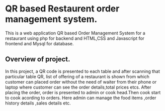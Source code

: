# QR based Restaurent order management system.
This is a web application QR based Order Management System for a restaurant using php for backend and HTML,CSS and Javascript for frontend and Mysql for database.
## Overview of project.
In this project, a QR code is presented to each table and after scanning that particular table QR, list of offering of a restaurant is shown from which customer can placed order without the need of waiter from their phone or laptop where customer can see the order details,total prices etcs. After placing the order, order is presented to admin or cook head.Then cook start to cook acording to orders. Here admin can manage the food items ,order history details ,sales details etc. 
